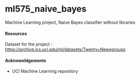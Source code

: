 # ml575_naive_bayes
Machine Learning project, Naive Bayes classifier without libraries

#### Resources

Dataset for the project : <https://archive.ics.uci.edu/ml/datasets/Twenty+Newsgroups>

#### Acknoweldgements

* UCI Machine Learning repository
